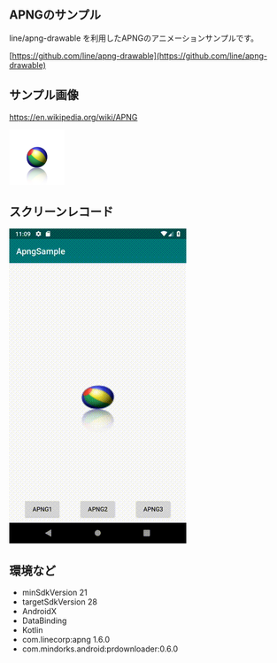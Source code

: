  ## APNGのサンプル
 
line/apng-drawable を利用したAPNGのアニメーションサンプルです。 

[https://github.com/line/apng-drawable](https://github.com/line/apng-drawable)

## サンプル画像

https://en.wikipedia.org/wiki/APNG

![](./app/src/main/res/drawable/apng.png)

## スクリーンレコード

![](./sample/record.gif)
 
## 環境など

- minSdkVersion 21
- targetSdkVersion 28
- AndroidX
- DataBinding
- Kotlin
- com.linecorp:apng 1.6.0
- com.mindorks.android:prdownloader:0.6.0